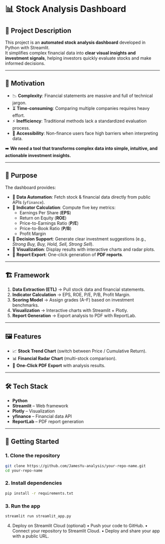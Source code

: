 # 📊 Stock Analysis Dashboard

## 🔎 Project Description
This project is an **automated stock analysis dashboard** developed in Python with Streamlit.  
It simplifies complex financial data into **clear visual insights and investment signals**, helping investors quickly evaluate stocks and make informed decisions.

---

## 🎯 Motivation
- 📉 **Complexity**: Financial statements are massive and full of technical jargon.  
- ⏳ **Time-consuming**: Comparing multiple companies requires heavy effort.  
- ⚡ **Inefficiency**: Traditional methods lack a standardized evaluation process.  
- 🚧 **Accessibility**: Non-finance users face high barriers when interpreting data.  

➡️ **We need a tool that transforms complex data into simple, intuitive, and actionable investment insights.**

---

## 🎯 Purpose
The dashboard provides:  
- 🔹 **Data Automation**: Fetch stock & financial data directly from public APIs (`yfinance`).  
- 🔹 **Indicator Calculation**: Compute five key metrics:
  - Earnings Per Share (**EPS**)  
  - Return on Equity (**ROE**)  
  - Price-to-Earnings Ratio (**P/E**)  
  - Price-to-Book Ratio (**P/B**)  
  - Profit Margin  
- 🔹 **Decision Support**: Generate clear investment suggestions (e.g., *Strong Buy, Buy, Hold, Sell, Strong Sell*).  
- 🔹 **Visualization**: Display results with interactive charts and radar plots.  
- 🔹 **Report Export**: One-click generation of **PDF reports**.

---

## 🏗 Framework
1. **Data Extraction (ETL)** → Pull stock data and financial statements.  
2. **Indicator Calculation** → EPS, ROE, P/E, P/B, Profit Margin.  
3. **Scoring Model** → Assign grades (A–F) based on investment benchmarks.  
4. **Visualization** → Interactive charts with Streamlit + Plotly.  
5. **Report Generation** → Export analysis to PDF with ReportLab.  

---

## 🖼 Features
- 📈 **Stock Trend Chart** (switch between Price / Cumulative Return).  
- 📊 **Financial Radar Chart** (multi-stock comparison).  
- 📑 **One-Click PDF Export** with analysis results.  

---

## 🛠 Tech Stack
- **Python**  
- **Streamlit** – Web framework  
- **Plotly** – Visualization  
- **yfinance** – Financial data API  
- **ReportLab** – PDF report generation  

---

## 🚀 Getting Started

### 1. Clone the repository
```bash
git clone https://github.com/JamesYu-analysis/your-repo-name.git
cd your-repo-name
```
### 2. Install dependencies
```bash
pip install -r requirements.txt
```
### 3. Run the app
```bash
streamlit run streamlit_app.py
```
4. Deploy on Streamlit Cloud (optional)
	•	Push your code to GitHub.
	•	Connect your repository to Streamlit Cloud.
	•	Deploy and share your app with a public URL.
